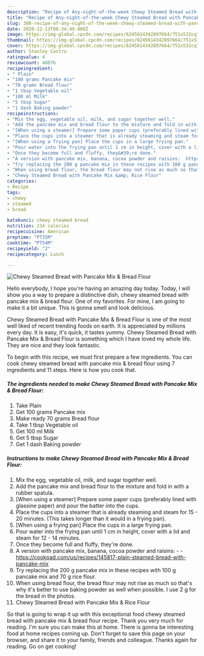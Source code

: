 ```yaml
---
description: "Recipe of Any-night-of-the-week Chewy Steamed Bread with Pancake Mix &amp;amp; Bread Flour"
title: "Recipe of Any-night-of-the-week Chewy Steamed Bread with Pancake Mix &amp;amp; Bread Flour"
slug: 380-recipe-of-any-night-of-the-week-chewy-steamed-bread-with-pancake-mix-and-amp-bread-flour
date: 2020-12-13T06:34:49.808Z
image: https://img-global.cpcdn.com/recipes/6245614342897664/751x532cq70/chewy-steamed-bread-with-pancake-mix-bread-flour-recipe-main-photo.jpg
thumbnail: https://img-global.cpcdn.com/recipes/6245614342897664/751x532cq70/chewy-steamed-bread-with-pancake-mix-bread-flour-recipe-main-photo.jpg
cover: https://img-global.cpcdn.com/recipes/6245614342897664/751x532cq70/chewy-steamed-bread-with-pancake-mix-bread-flour-recipe-main-photo.jpg
author: Stanley Castro
ratingvalue: 4
reviewcount: 40076
recipeingredient:
- " Plain"
- "100 grams Pancake mix"
- "70 grams Bread flour"
- "1 tbsp Vegetable oil"
- "100 ml Milk"
- "5 tbsp Sugar"
- "1 dash Baking powder"
recipeinstructions:
- "Mix the egg, vegetable oil, milk, and sugar together well."
- "Add the pancake mix and bread flour to the mixture and fold in with a rubber spatula."
- "[When using a steamer] Prepare some paper cups (preferably lined with glassine paper) and pour the batter into the cups."
- "Place the cups into a steamer that is already steaming and steam for 15 - 20 minutes. (This takes longer than it would in a frying pan)."
- "[When using a frying pan] Place the cups in a large frying pan."
- "Pour water into the frying pan until 1 cm in height, cover with a lid and steam for 12 - 14 minutes."
- "Once they become full and fluffy, they&#39;re done."
- "A version with pancake mix, banana, cocoa powder and raisins:  https://cookpad.com/us/recipes/145817-plain-steamed-bread-with-pancake-mix"
- "Try replacing the 200 g pancake mix in these recipes with 100 g pancake mix and 70 g rice flour."
- "When using bread flour, the bread flour may not rise as much so that&#39;s why it&#39;s better to use baking powder as well when possible. I use 2 g for the bread in the photos."
- "Chewy Steamed Bread with Pancake Mix &amp; Rice Flour"
categories:
- Recipe
tags:
- chewy
- steamed
- bread

katakunci: chewy steamed bread 
nutrition: 234 calories
recipecuisine: American
preptime: "PT35M"
cooktime: "PT54M"
recipeyield: "2"
recipecategory: Lunch

---
```



![Chewy Steamed Bread with Pancake Mix &amp; Bread Flour](https://img-global.cpcdn.com/recipes/6245614342897664/751x532cq70/chewy-steamed-bread-with-pancake-mix-bread-flour-recipe-main-photo.jpg)

Hello everybody, I hope you're having an amazing day today. Today, I will show you a way to prepare a distinctive dish, chewy steamed bread with pancake mix &amp; bread flour. One of my favorites. For mine, I am going to make it a bit unique. This is gonna smell and look delicious.



Chewy Steamed Bread with Pancake Mix &amp; Bread Flour is one of the most well liked of recent trending foods on earth. It is appreciated by millions every day. It is easy, it's quick, it tastes yummy. Chewy Steamed Bread with Pancake Mix &amp; Bread Flour is something which I have loved my whole life. They are nice and they look fantastic.


To begin with this recipe, we must first prepare a few ingredients. You can cook chewy steamed bread with pancake mix &amp; bread flour using 7 ingredients and 11 steps. Here is how you cook that.

<!--inarticleads1-->

##### The ingredients needed to make Chewy Steamed Bread with Pancake Mix &amp; Bread Flour:

1. Take  Plain
1. Get 100 grams Pancake mix
1. Make ready 70 grams Bread flour
1. Take 1 tbsp Vegetable oil
1. Get 100 ml Milk
1. Get 5 tbsp Sugar
1. Get 1 dash Baking powder




<!--inarticleads2-->

##### Instructions to make Chewy Steamed Bread with Pancake Mix &amp; Bread Flour:

1. Mix the egg, vegetable oil, milk, and sugar together well.
1. Add the pancake mix and bread flour to the mixture and fold in with a rubber spatula.
1. [When using a steamer] Prepare some paper cups (preferably lined with glassine paper) and pour the batter into the cups.
1. Place the cups into a steamer that is already steaming and steam for 15 - 20 minutes. (This takes longer than it would in a frying pan).
1. [When using a frying pan] Place the cups in a large frying pan.
1. Pour water into the frying pan until 1 cm in height, cover with a lid and steam for 12 - 14 minutes.
1. Once they become full and fluffy, they&#39;re done.
1. A version with pancake mix, banana, cocoa powder and raisins: -  - https://cookpad.com/us/recipes/145817-plain-steamed-bread-with-pancake-mix
1. Try replacing the 200 g pancake mix in these recipes with 100 g pancake mix and 70 g rice flour.
1. When using bread flour, the bread flour may not rise as much so that&#39;s why it&#39;s better to use baking powder as well when possible. I use 2 g for the bread in the photos.
1. Chewy Steamed Bread with Pancake Mix &amp; Rice Flour




So that is going to wrap it up with this exceptional food chewy steamed bread with pancake mix &amp; bread flour recipe. Thank you very much for reading. I'm sure you can make this at home. There is gonna be interesting food at home recipes coming up. Don't forget to save this page on your browser, and share it to your family, friends and colleague. Thanks again for reading. Go on get cooking!
